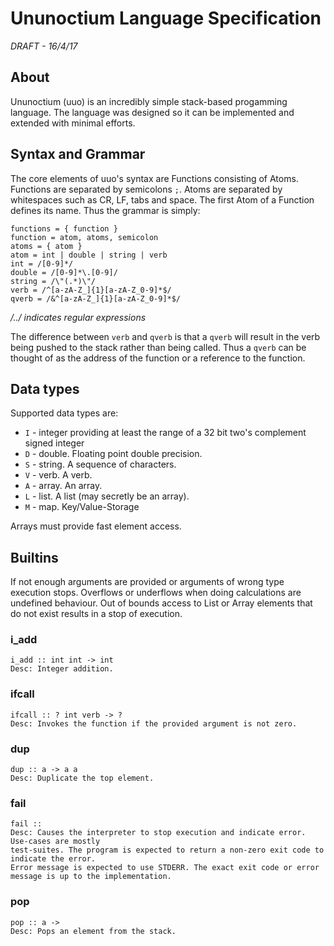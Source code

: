 # Ununoctium Language Specification

*DRAFT - 16/4/17*

## About

Ununoctium (uuo) is an incredibly simple stack-based progamming language. The language was designed so it can
be implemented and extended with minimal efforts. 

## Syntax and Grammar

The core elements of uuo's syntax are Functions consisting of Atoms. Functions are separated by semicolons `;`. Atoms
are separated by whitespaces such as CR, LF, tabs and space. The first Atom of a Function defines its name. Thus the grammar
is simply:

```
functions = { function }
function = atom, atoms, semicolon
atoms = { atom }
atom = int | double | string | verb
int = /[0-9]*/
double = /[0-9]*\.[0-9]/
string = /\"(.*)\"/
verb = /^[a-zA-Z_]{1}[a-zA-Z_0-9]*$/
qverb = /&^[a-zA-Z_]{1}[a-zA-Z_0-9]*$/
```

*/../ indicates regular expressions*

The difference between `verb` and `qverb` is that a `qverb` will result in the verb being pushed
to the stack rather than being called. Thus a `qverb` can be thought of as the address of the function
or a reference to the function.

## Data types

Supported data types are:
 * `I` - integer providing at least the range of a 32 bit two's complement signed integer
 * `D` - double. Floating point double precision.
 * `S` - string. A sequence of characters.
 * `V` - verb. A verb. 
 * `A` - array. An array.
 * `L` - list. A list (may secretly be an array).
 * `M` - map. Key/Value-Storage

Arrays must provide fast element access. 

## Builtins

If not enough arguments are provided or arguments of wrong type execution stops.
Overflows or underflows when doing calculations are undefined behaviour. Out of bounds
access to List or Array elements that do not exist results in a stop of execution. 


### i_add

```
i_add :: int int -> int
Desc: Integer addition. 
```

### ifcall

```
ifcall :: ? int verb -> ?
Desc: Invokes the function if the provided argument is not zero.
```


### dup

```
dup :: a -> a a
Desc: Duplicate the top element.
```

### fail

```
fail ::
Desc: Causes the interpreter to stop execution and indicate error. Use-cases are mostly
test-suites. The program is expected to return a non-zero exit code to indicate the error. 
Error message is expected to use STDERR. The exact exit code or error message is up to the implementation.  
```

### pop

```
pop :: a ->
Desc: Pops an element from the stack.
```
